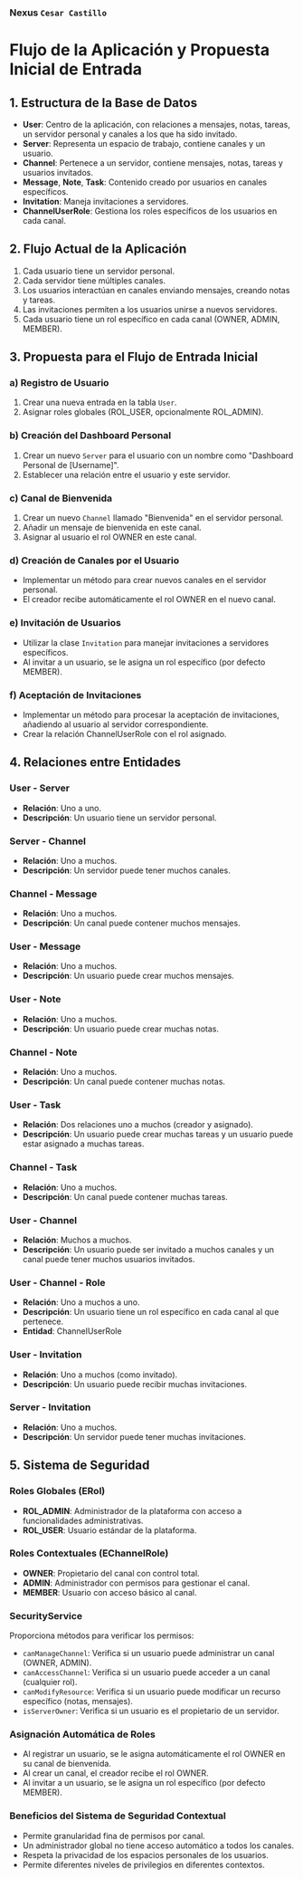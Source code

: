 ### Nexus `Cesar Castillo`
# Flujo de la Aplicación y Propuesta Inicial de Entrada

## 1. **Estructura de la Base de Datos**

- **User**: Centro de la aplicación, con relaciones a mensajes, notas, tareas, un servidor personal y canales a los que ha sido invitado.
- **Server**: Representa un espacio de trabajo, contiene canales y un usuario.
- **Channel**: Pertenece a un servidor, contiene mensajes, notas, tareas y usuarios invitados.
- **Message**, **Note**, **Task**: Contenido creado por usuarios en canales específicos.
- **Invitation**: Maneja invitaciones a servidores.
- **ChannelUserRole**: Gestiona los roles específicos de los usuarios en cada canal.

## 2. **Flujo Actual de la Aplicación**

1. Cada usuario tiene un servidor personal.
2. Cada servidor tiene múltiples canales.
3. Los usuarios interactúan en canales enviando mensajes, creando notas y tareas.
4. Las invitaciones permiten a los usuarios unirse a nuevos servidores.
5. Cada usuario tiene un rol específico en cada canal (OWNER, ADMIN, MEMBER).

## 3. **Propuesta para el Flujo de Entrada Inicial**

### a) **Registro de Usuario**

1. Crear una nueva entrada en la tabla `User`.
2. Asignar roles globales (ROL_USER, opcionalmente ROL_ADMIN).

### b) **Creación del Dashboard Personal**

1. Crear un nuevo `Server` para el usuario con un nombre como "Dashboard Personal de [Username]".
2. Establecer una relación entre el usuario y este servidor.

### c) **Canal de Bienvenida**

1. Crear un nuevo `Channel` llamado "Bienvenida" en el servidor personal.
2. Añadir un mensaje de bienvenida en este canal.
3. Asignar al usuario el rol OWNER en este canal.

### d) **Creación de Canales por el Usuario**

- Implementar un método para crear nuevos canales en el servidor personal.
- El creador recibe automáticamente el rol OWNER en el nuevo canal.

### e) **Invitación de Usuarios**

- Utilizar la clase `Invitation` para manejar invitaciones a servidores específicos.
- Al invitar a un usuario, se le asigna un rol específico (por defecto MEMBER).

### f) **Aceptación de Invitaciones**

- Implementar un método para procesar la aceptación de invitaciones, añadiendo al usuario al servidor correspondiente.
- Crear la relación ChannelUserRole con el rol asignado.

## 4. **Relaciones entre Entidades**

### **User - Server**
- **Relación**: Uno a uno.
- **Descripción**: Un usuario tiene un servidor personal.

### **Server - Channel**
- **Relación**: Uno a muchos.
- **Descripción**: Un servidor puede tener muchos canales.

### **Channel - Message**
- **Relación**: Uno a muchos.
- **Descripción**: Un canal puede contener muchos mensajes.

### **User - Message**
- **Relación**: Uno a muchos.
- **Descripción**: Un usuario puede crear muchos mensajes.

### **User - Note**
- **Relación**: Uno a muchos.
- **Descripción**: Un usuario puede crear muchas notas.

### **Channel - Note**
- **Relación**: Uno a muchos.
- **Descripción**: Un canal puede contener muchas notas.

### **User - Task**
- **Relación**: Dos relaciones uno a muchos (creador y asignado).
- **Descripción**: Un usuario puede crear muchas tareas y un usuario puede estar asignado a muchas tareas.

### **Channel - Task**
- **Relación**: Uno a muchos.
- **Descripción**: Un canal puede contener muchas tareas.

### **User - Channel**
- **Relación**: Muchos a muchos.
- **Descripción**: Un usuario puede ser invitado a muchos canales y un canal puede tener muchos usuarios invitados.

### **User - Channel - Role**
- **Relación**: Uno a muchos a uno.
- **Descripción**: Un usuario tiene un rol específico en cada canal al que pertenece.
- **Entidad**: ChannelUserRole

### **User - Invitation**
- **Relación**: Uno a muchos (como invitado).
- **Descripción**: Un usuario puede recibir muchas invitaciones.

### **Server - Invitation**
- **Relación**: Uno a muchos.
- **Descripción**: Un servidor puede tener muchas invitaciones.

## 5. **Sistema de Seguridad**

### **Roles Globales (ERol)**
- **ROL_ADMIN**: Administrador de la plataforma con acceso a funcionalidades administrativas.
- **ROL_USER**: Usuario estándar de la plataforma.

### **Roles Contextuales (EChannelRole)**
- **OWNER**: Propietario del canal con control total.
- **ADMIN**: Administrador con permisos para gestionar el canal.
- **MEMBER**: Usuario con acceso básico al canal.

### **SecurityService**
Proporciona métodos para verificar los permisos:
- `canManageChannel`: Verifica si un usuario puede administrar un canal (OWNER, ADMIN).
- `canAccessChannel`: Verifica si un usuario puede acceder a un canal (cualquier rol).
- `canModifyResource`: Verifica si un usuario puede modificar un recurso específico (notas, mensajes).
- `isServerOwner`: Verifica si un usuario es el propietario de un servidor.

### **Asignación Automática de Roles**
- Al registrar un usuario, se le asigna automáticamente el rol OWNER en su canal de bienvenida.
- Al crear un canal, el creador recibe el rol OWNER.
- Al invitar a un usuario, se le asigna un rol específico (por defecto MEMBER).

### **Beneficios del Sistema de Seguridad Contextual**
- Permite granularidad fina de permisos por canal.
- Un administrador global no tiene acceso automático a todos los canales.
- Respeta la privacidad de los espacios personales de los usuarios.
- Permite diferentes niveles de privilegios en diferentes contextos.